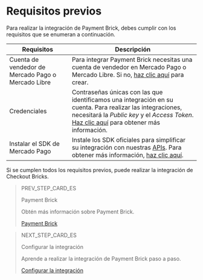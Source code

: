 # Requisitos previos 

Para realizar la integración de Payment Brick, debes cumplir con los requisitos que se enumeran a continuación.

| Requisitos | Descripción |
|---|---|
| Cuenta de vendedor de Mercado Pago o Mercado Libre | Para integrar Payment Brick necesitas una cuenta de vendedor en Mercado Pago o Mercado Libre. Si no, [haz clic aquí](https://www.mercadopago[FAKER][URL][DOMAIN]/hub/registration/landing) para crear. | 
|Credenciales | Contraseñas únicas con las que identificamos una integración en su cuenta. Para realizar las integraciones, necesitará la _Public key_ y el _Access Token_. [Haz clic aquí](/developers/es/guides/additional-content/credentials/credentials) para obtener más información. |
| Instalar el SDK de Mercado Pago | Instale los SDK oficiales para simplificar su integración con nuestras [APIs](/developers/es/reference/payments/_payments/post). Para obtener más información, [haz clic aquí](/developers/es/guides/sdks-v2/official/landing). |

Si se cumplen todos los requisitos previos, puede realizar la integración de Checkout Bricks.

> PREV_STEP_CARD_ES
>
> Payment Brick
>
> Obtén más información sobre Payment Brick.
>
> [Payment Brick](/developers/es/docs/checkout-bricks/payment-brick/introduction)

> NEXT_STEP_CARD_ES
>
> Configurar la integración
>
> Aprende a realizar la integración de Payment Brick paso a paso.
>
> [Configurar la integración](/developers/es/docs/checkout-bricks/payment-brick/configure-integration)
